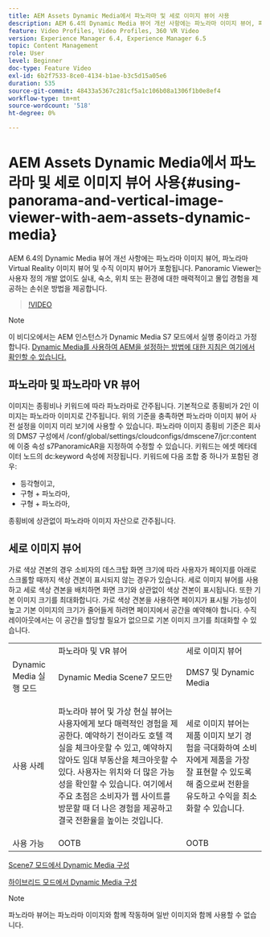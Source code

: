```yaml
---
title: AEM Assets Dynamic Media에서 파노라마 및 세로 이미지 뷰어 사용
description: AEM 6.4의 Dynamic Media 뷰어 개선 사항에는 파노라마 이미지 뷰어, 파노라마 Virtual Reality 이미지 뷰어 및 수직 이미지 뷰어가 포함됩니다. Panoramic Viewer는 사용자 정의 개발 없이도 실내, 숙소, 위치 또는 환경에 대한 매력적이고 몰입 경험을 제공하는 손쉬운 방법을 제공합니다.
feature: Video Profiles, Video Profiles, 360 VR Video
version: Experience Manager 6.4, Experience Manager 6.5
topic: Content Management
role: User
level: Beginner
doc-type: Feature Video
exl-id: 6b2f7533-8ce0-4134-b1ae-b3c5d15a05e6
duration: 535
source-git-commit: 48433a5367c281cf5a1c106b08a1306f1b0e8ef4
workflow-type: tm+mt
source-wordcount: '518'
ht-degree: 0%

---
```


# AEM Assets Dynamic Media에서 파노라마 및 세로 이미지 뷰어 사용{#using-panorama-and-vertical-image-viewer-with-aem-assets-dynamic-media}

AEM 6.4의 Dynamic Media 뷰어 개선 사항에는 파노라마 이미지 뷰어, 파노라마 Virtual Reality 이미지 뷰어 및 수직 이미지 뷰어가 포함됩니다. Panoramic Viewer는 사용자 정의 개발 없이도 실내, 숙소, 위치 또는 환경에 대한 매력적이고 몰입 경험을 제공하는 손쉬운 방법을 제공합니다.

>[!VIDEO](https://video.tv.adobe.com/v/24156?quality=12&learn=on)

>[!NOTE]
>
>이 비디오에서는 AEM 인스턴스가 Dynamic Media S7 모드에서 실행 중이라고 가정합니다. [Dynamic Media를 사용하여 AEM을 설정하는 방법에 대한 지침은 여기에서 확인할 수 있습니다.](https://helpx.adobe.com/kr/experience-manager/6-3/assets/using/config-dynamic-fp-14410.html)

## 파노라마 및 파노라마 VR 뷰어

이미지는 종횡비나 키워드에 따라 파노라마로 간주됩니다. 기본적으로 종횡비가 2인 이미지는 파노라마 이미지로 간주됩니다. 위의 기준을 충족하면 파노라마 이미지 뷰어 사전 설정을 이미지 미리 보기에 사용할 수 있습니다. 파노라마 이미지 종횡비 기준은 회사의 DMS7 구성에서 /conf/global/settings/cloudconfigs/dmscene7/jcr:content에 이중 속성 s7PanoramicAR을 지정하여 수정할 수 있습니다. 키워드는 에셋 메타데이터 노드의 dc:keyword 속성에 저장됩니다. 키워드에 다음 조합 중 하나가 포함된 경우:

* 등각형이고,
* 구형 + 파노라마,
* 구형 + 파노라마,

종횡비에 상관없이 파노라마 이미지 자산으로 간주됩니다.

## 세로 이미지 뷰어

가로 색상 견본의 경우 소비자의 데스크탑 화면 크기에 따라 사용자가 페이지를 아래로 스크롤할 때까지 색상 견본이 표시되지 않는 경우가 있습니다. 세로 이미지 뷰어를 사용하고 세로 색상 견본을 배치하면 화면 크기와 상관없이 색상 견본이 표시됩니다. 또한 기본 이미지 크기를 최대화합니다. 가로 색상 견본을 사용하면 페이지가 표시될 가능성이 높고 기본 이미지의 크기가 줄어들게 하려면 페이지에서 공간을 예약해야 합니다. 수직 레이아웃에서는 이 공간을 할당할 필요가 없으므로 기본 이미지 크기를 최대화할 수 있습니다.

<table> 
 <tbody>
  <tr>
   <td> </td>
   <td>파노라마 및 VR 뷰어</td>
   <td>세로 이미지 뷰어</td>
  </tr>
  <tr>
   <td>Dynamic Media 실행 모드</td>
   <td>Dynamic Media Scene7 모드만</td>
   <td>DMS7 및 Dynamic Media</td>
  </tr>
  <tr>
   <td>사용 사례</td>
   <td><p>파노라마 뷰어 및 가상 현실 뷰어는 사용자에게 보다 매력적인 경험을 제공한다. 예약하기 전이라도 호텔 객실을 체크아웃할 수 있고, 예약하지 않아도 임대 부동산을 체크아웃할 수 있다. 사용자는 위치와 더 많은 가능성을 확인할 수 있습니다. 여기에서 주요 초점은 소비자가 웹 사이트를 방문할 때 더 나은 경험을 제공하고 결국 전환율을 높이는 것입니다.</p> <p> </p> </td> 
   <td><p>세로 이미지 뷰어는 제품 이미지 보기 경험을 극대화하여 소비자에게 제품을 가장 잘 표현할 수 있도록 해 줌으로써 전환을 유도하고 수익을 최소화할 수 있습니다.</p> <p> </p> </td>
  </tr>
  <tr>
   <td>사용 가능 </td>
   <td>OOTB</td>
   <td>OOTB</td>
  </tr>
 </tbody>
</table>

[Scene7 모드에서 Dynamic Media 구성](https://helpx.adobe.com/experience-manager/6-5/assets/using/config-dms7.html)

[하이브리드 모드에서 Dynamic Media 구성](https://helpx.adobe.com/kr/experience-manager/6-5/assets/using/config-dynamic.html)

>[!NOTE]
>
>파노라마 뷰어는 파노라마 이미지와 함께 작동하며 일반 이미지와 함께 사용할 수 없습니다.
